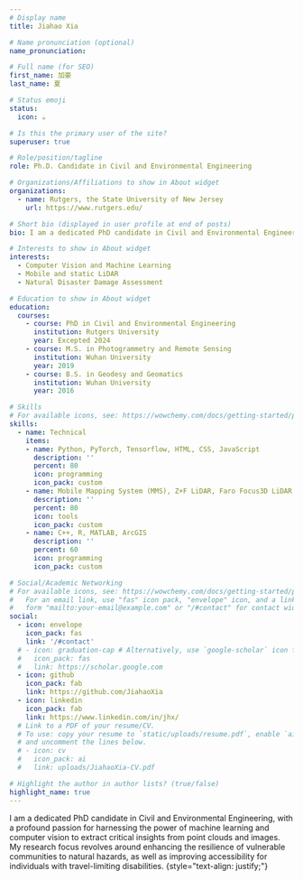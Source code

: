 ```yaml
---
# Display name
title: Jiahao Xia

# Name pronunciation (optional)
name_pronunciation:

# Full name (for SEO)
first_name: 加豪
last_name: 夏

# Status emoji
status:
  icon: ☕️

# Is this the primary user of the site?
superuser: true

# Role/position/tagline
role: Ph.D. Candidate in Civil and Environmental Engineering

# Organizations/Affiliations to show in About widget
organizations:
  - name: Rutgers, the State University of New Jersey
    url: https://www.rutgers.edu/

# Short bio (displayed in user profile at end of posts)
bio: I am a dedicated PhD candidate in Civil and Environmental Engineering, with a profound passion for harnessing the power of machine learning and computer vision to extract critical insights from point clouds and images. My research focus revolves around enhancing the resilience of vulnerable communities to natural hazards, as well as improving accessibility for individuals with travel-limiting disabilities.

# Interests to show in About widget
interests:
  - Computer Vision and Machine Learning
  - Mobile and static LiDAR
  - Natural Disaster Damage Assessment

# Education to show in About widget
education:
  courses:
    - course: PhD in Civil and Environmental Engineering
      institution: Rutgers University
      year: Excepted 2024
    - course: M.S. in Photogrammetry and Remote Sensing
      institution: Wuhan University
      year: 2019
    - course: B.S. in Geodesy and Geomatics
      institution: Wuhan University
      year: 2016

# Skills
# For available icons, see: https://wowchemy.com/docs/getting-started/page-builder/#icons
skills:
  - name: Technical
    items:
    - name: Python, PyTorch, Tensorflow, HTML, CSS, JavaScript
      description: ''
      percent: 80
      icon: programming
      icon_pack: custom
    - name: Mobile Mapping System (MMS), Z+F LiDAR, Faro Focus3D LiDAR
      description: ''
      percent: 80
      icon: tools
      icon_pack: custom
    - name: C++, R, MATLAB, ArcGIS
      description: ''
      percent: 60
      icon: programming
      icon_pack: custom

# Social/Academic Networking
# For available icons, see: https://wowchemy.com/docs/getting-started/page-builder/#icons
#   For an email link, use "fas" icon pack, "envelope" icon, and a link in the
#   form "mailto:your-email@example.com" or "/#contact" for contact widget.
social:
  - icon: envelope
    icon_pack: fas
    link: '/#contact'
  # - icon: graduation-cap # Alternatively, use `google-scholar` icon from `ai` icon pack
  #   icon_pack: fas
  #   link: https://scholar.google.com
  - icon: github
    icon_pack: fab
    link: https://github.com/JiahaoXia
  - icon: linkedin
    icon_pack: fab
    link: https://www.linkedin.com/in/jhx/
  # Link to a PDF of your resume/CV.
  # To use: copy your resume to `static/uploads/resume.pdf`, enable `ai` icons in `params.yaml`,
  # and uncomment the lines below.
  # - icon: cv
  #   icon_pack: ai
  #   link: uploads/JiahaoXia-CV.pdf

# Highlight the author in author lists? (true/false)
highlight_name: true
---
```


I am a dedicated PhD candidate in Civil and Environmental Engineering, with a profound passion for harnessing the power of machine learning and computer vision to extract critical insights from point clouds and images. My research focus revolves around enhancing the resilience of vulnerable communities to natural hazards, as well as improving accessibility for individuals with travel-limiting disabilities.
{style="text-align: justify;"}
